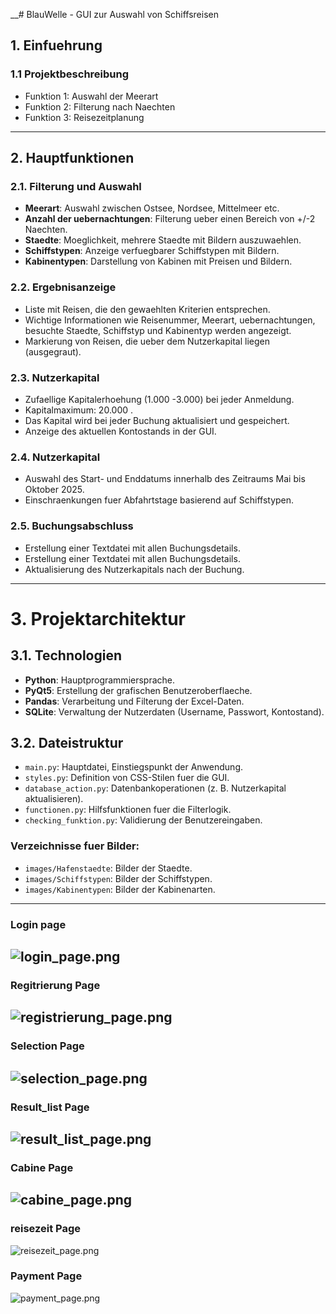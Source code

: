 __# BlauWelle - GUI zur Auswahl von Schiffsreisen
## 1. Einfuehrung
### 1.1 Projektbeschreibung

- Funktion 1: Auswahl der Meerart
- Funktion 2: Filterung nach Naechten
- Funktion 3: Reisezeitplanung

---

## 2. Hauptfunktionen

### 2.1. Filterung und Auswahl
- **Meerart**: Auswahl zwischen Ostsee, Nordsee, Mittelmeer etc.
- **Anzahl der uebernachtungen**: Filterung ueber einen Bereich von +/-2 Naechten.
- **Staedte**: Moeglichkeit, mehrere Staedte mit Bildern auszuwaehlen.
- **Schiffstypen**: Anzeige verfuegbarer Schiffstypen mit Bildern.
- **Kabinentypen**: Darstellung von Kabinen mit Preisen und Bildern.

### 2.2. Ergebnisanzeige
- Liste mit Reisen, die den gewaehlten Kriterien entsprechen.
- Wichtige Informationen wie Reisenummer, Meerart, uebernachtungen, besuchte Staedte, Schiffstyp und Kabinentyp werden angezeigt.
- Markierung von Reisen, die ueber dem Nutzerkapital liegen (ausgegraut).

### 2.3. Nutzerkapital
- Zufaellige Kapitalerhoehung (1.000 -3.000) bei jeder Anmeldung.
- Kapitalmaximum: 20.000 .
- Das Kapital wird bei jeder Buchung aktualisiert und gespeichert.
- Anzeige des aktuellen Kontostands in der GUI.

### 2.4. Nutzerkapital
- Auswahl des Start- und Enddatums innerhalb des Zeitraums Mai bis Oktober 2025.
- Einschraenkungen fuer Abfahrtstage basierend auf Schiffstypen.

### 2.5. Buchungsabschluss
- Erstellung einer Textdatei mit allen Buchungsdetails.
- Erstellung einer Textdatei mit allen Buchungsdetails.
- Aktualisierung des Nutzerkapitals nach der Buchung.


---

# 3. Projektarchitektur

## 3.1. Technologien
- **Python**: Hauptprogrammiersprache.
- **PyQt5**: Erstellung der grafischen Benutzeroberflaeche.
- **Pandas**: Verarbeitung und Filterung der Excel-Daten.
- **SQLite**: Verwaltung der Nutzerdaten (Username, Passwort, Kontostand).

## 3.2. Dateistruktur
- `main.py`: Hauptdatei, Einstiegspunkt der Anwendung.
- `styles.py`: Definition von CSS-Stilen fuer die GUI.
- `database_action.py`: Datenbankoperationen (z. B. Nutzerkapital aktualisieren).
- `functionen.py`: Hilfsfunktionen fuer die Filterlogik.
- `checking_funktion.py`: Validierung der Benutzereingaben.

### Verzeichnisse fuer Bilder:
- `images/Hafenstaedte`: Bilder der Staedte.
- `images/Schiffstypen`: Bilder der Schiffstypen.
- `images/Kabinentypen`: Bilder der Kabinenarten.

---

### Login page 
![login_page.png](login_page.png)
---

### Regitrierung Page
![registrierung_page.png](registrierung_page.png)
---

### Selection Page
![selection_page.png](selection_page.png)
---

### Result_list Page
![result_list_page.png](result_list_page.png)
---

### Cabine Page
![cabine_page.png](cabine_page.png)
---

### reisezeit Page
![reisezeit_page.png](reisezeit_page.png)

### Payment Page
![payment_page.png](payment_page.png)
